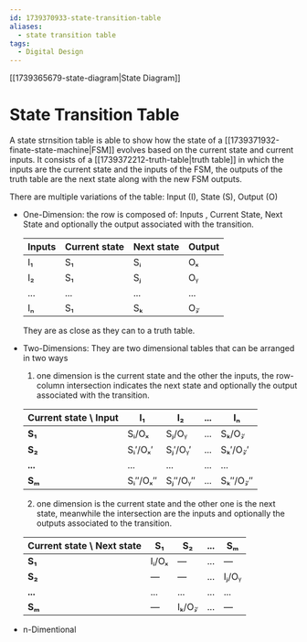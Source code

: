 ```yaml
---
id: 1739370933-state-transition-table
aliases:
  - state transition table
tags:
  - Digital Design
---
```

[[1739365679-state-diagram|State Diagram]]

# State Transition Table

A state strnsition table is able to show how the state of a [[1739371932-finate-state-machine|FSM]] evolves based on the current state and current inputs. 
It consists of a [[1739372212-truth-table|truth table]] in which the inputs are the current state 
and the inputs of the FSM, the outputs of the truth table are the 
next state along with the new FSM outputs.

There are multiple variations of the table: Input (I), State (S), Output (O)
- One-Dimension:
    the row is composed of: Inputs , Current State, Next State and optionally
    the output associated with the transition.
    
    | Inputs | Current state | Next state | Output |
    |--------|-------------- |------------|--------|
    | I₁     | S₁            | Sᵢ         | Oₓ     |
    | I₂     | S₁            | Sⱼ         | Oᵧ     |
    | ...    | ...           | ...        | ...    |
    | Iₙ     | S₁            | Sₖ         | O𝓏     |
    They are as close as they can to a truth table.
    
- Two-Dimensions:
    They are two dimensional tables that can be arranged in two ways
    
    1. one dimension is the current state and the other the inputs, 
    the row-column intersection indicates the next state and optionally 
    the output associated with the transition.
     
    | Current state \ Input  | I₁     | I₂      | ...  | Iₙ     |
    |----------             |--------|------   |------|--------|
    | **S₁**                | Sᵢ/Oₓ  | Sⱼ/Oᵧ   | ...  | Sₖ/O𝓏  |
    | **S₂**                | Sᵢ′/Oₓ′| Sⱼ′/Oᵧ′ | ...  | Sₖ′/O𝓏′|
    | **...**               | ...    | ...     | ...  | ...    |
    | **Sₘ**                | Sᵢ″/Oₓ″| Sⱼ″/Oᵧ″ | ...  | Sₖ″/O𝓏″|
    
    2. one dimension is the current state and the other one is 
    the next state, meanwhile the intersection are the inputs 
    and optionally the outputs associated to the transition. 

    | Current state \ Next state | S₁      | S₂      | ...  | Sₘ     |
    |--------------              |-------- |-------- |------|--------|
    | **S₁**                     | Iᵢ/Oₓ   | —       | ...  | —      |
    | **S₂**                     | —       | —       | ...  | Iⱼ/Oᵧ  |
    | **...**                    | ...     | ...     | ...  | ...    |
    | **Sₘ**                     | —       | Iₖ/O𝓏   | ...  | —      |

- n-Dimentional
    
